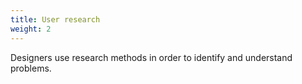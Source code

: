```yaml
---
title: User research
weight: 2
---
```


Designers use research methods in order to identify and understand problems.
